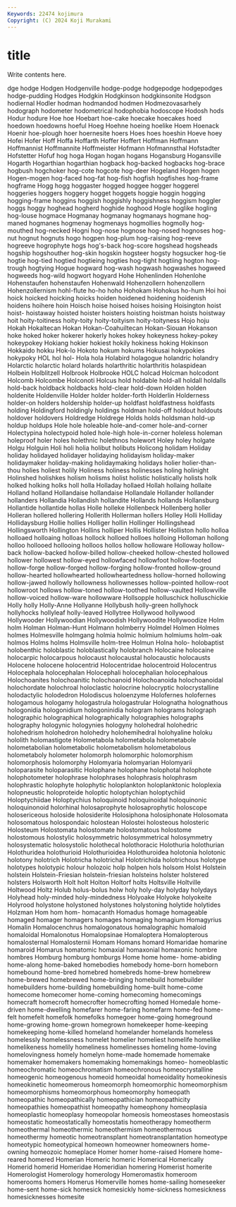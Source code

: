 ```yaml
---
Keywords: 22474 kojimura
Copyright: (C) 2024 Koji Murakami
---
```


# title

Write contents here.



dge hodge Hodgen Hodgenville hodge-podge hodgepodge hodgepodges hodge-pudding
Hodges Hodgkin Hodgkinson hodgkinsonite Hodgson hodiernal Hodler hodman hodmandod hodmen
Hodmezovasarhely hodograph hodometer hodometrical hodophobia hodoscope Hodosh hods Hodur hodure
Hoe hoe Hoebart hoe-cake hoecake hoecakes hoed hoedown hoedowns hoeful
Hoeg Hoehne hoeing hoelike Hoem Hoenack Hoenir hoe-plough hoer hoernesite
hoers Hoes hoes hoeshin Hoeve hoey Hofei Hofer Hoff Hoffa
Hoffarth Hoffer Hoffert Hoffman Hoffmann Hoffmannist Hoffmannite Hoffmeister Hofmann Hofmannsthal
Hofstadter Hofstetter Hofuf hog hoga Hogan hogan hogans Hogansburg Hogansville
Hogarth Hogarthian hogarthian hogback hog-backed hogbacks hog-brace hogbush hogchoker hog-cote
hogcote hog-deer Hogeland Hogen hogen Hogen-mogen hog-faced hog-fat hog-fish hogfish
hogfishes hog-frame hogframe Hogg hogg hoggaster hogged hoggee hogger hoggerel
hoggeries hoggers hoggery hogget hoggets hoggie hoggin hogging hogging-frame hoggins
hoggish hoggishly hoggishness hoggism hoggler hoggs hoggy hoghead hogherd hoghide
hoghood Hogle hoglike hogling hog-louse hogmace Hogmanay hogmanay hogmanays hogmane
hog-maned hogmanes hogmenay hogmenays hogmollies hogmolly hog-mouthed hog-necked Hogni hog-nose
hognose hog-nosed hognoses hog-nut hognut hognuts hogo hogpen hog-plum hog-raising
hog-reeve hogreeve hogrophyte hogs hog's-back hog-score hogshead hogsheads hogship hogshouther
hog-skin hogskin hogsteer hogsty hogsucker hog-tie hogtie hog-tied hogtied hogtieing
hogties hog-tight hogtiing hogton hog-trough hogtying Hogue hogward hog-wash hogwash
hogwashes hogweed hogweeds hog-wild hogwort hogyard Hohe Hohenlinden Hohenlohe Hohenstaufen
hohenstaufen Hohenwald Hohenzollern hohenzollern Hohenzollernism hohl-flute ho-ho hoho Hohokam Hohokus
ho-hum Hoi hoi hoick hoicked hoicking hoicks hoiden hoidened hoidening
hoidenish hoidens hoihere hoin Hoisch hoise hoised hoises hoising Hoisington
hoist hoist- hoistaway hoisted hoister hoisters hoisting hoistman hoists hoistway
hoit hoity-toitiness hoity-toity hoity-toityism hoity-toityness Hojo hoju Hokah Hokaltecan Hokan
Hokan-Coahuiltecan Hokan-Siouan Hokanson hoke hoked hoker hokerer hokerly hokes hokey
hokeyness hokey-pokey hokeypokey Hokiang hokier hokiest hokily hokiness hoking Hokinson
Hokkaido hokku Hok-lo Hokoto hokum hokums Hokusai hokypokies hokypoky HOL
hol hol- Hola hola Holabird holagogue holandric holandry Holarctic holarctic
holard holards holarthritic holarthritis holaspidean Holbein Holblitzell Holbrook Holbrooke HOLC
holcad Holcman holcodont Holcomb Holcombe Holconoti Holcus hold holdable hold-all
holdall holdalls hold-back holdback holdbacks hold-clear hold-down Holden holden holdenite
Holdenville Holder holder holder-forth Holderlin Holderness holder-on holders holdership holder-up
holdfast holdfastness holdfasts holding Holdingford holdingly holdings holdman hold-off holdout
holdouts holdover holdovers Holdredge Holdrege Holds holds holdsman hold-up holdup
holdups Hole hole holeable hole-and-comer hole-and-corner Holectypina holectypoid holed hole-high
hole-in-corner holeless holeman holeproof holer holes holethnic holethnos holewort Holey
holey holgate Holgu Holguin Holi holi holia holibut holibuts Holicong
holidam Holiday holiday holidayed holidayer holidaying holidayism holiday-maker holidaymaker holiday-making
holidaymaking holidays holier holier-than-thou holies holiest holily Holiness holiness holinesses
holing holinight Holinshed holishkes holism holisms holist holistic holistically holists
holk holked holking holks holl holla Holladay hollaed Hollah hollaing
hollaite Holland holland Hollandaise hollandaise Hollandale Hollander hollander hollanders Hollandia
Hollandish hollandite Hollands hollands Hollansburg Hollantide hollantide hollas Holle holleke
Hollenbeck Hollenberg holler Holleran hollered hollering Hollerith Hollerman hollers Holley
Holli Holliday Hollidaysburg Hollie hollies Holliger hollin Hollinger Hollingshead Hollingsworth
Hollington Hollins holliper Hollis Hollister Holliston hollo holloa holloaed holloaing
holloas hollock holloed holloes holloing Holloman hollong holloo hollooed hollooing
holloos hollos hollow holloware Holloway hollow-back hollow-backed hollow-billed hollow-cheeked hollow-chested
hollowed hollower hollowest hollow-eyed hollowfaced hollowfoot hollow-footed hollow-forge hollow-forged hollow-forging
hollow-fronted hollow-ground hollow-hearted hollowhearted hollowheartedness hollow-horned hollowing hollow-jawed hollowly hollowness
hollownesses hollow-pointed hollow-root hollowroot hollows hollow-toned hollow-toothed hollow-vaulted Hollowville hollow-voiced
hollow-ware hollowware Hollsopple holluschick holluschickie Holly holly Holly-Anne Hollyanne Hollybush
holly-green hollyhock hollyhocks hollyleaf holly-leaved Hollytree Hollywood hollywood Hollywooder Hollywoodian
Hollywoodish Hollywoodite Hollywoodize Holm holm Holman Holman-Hunt Holmann holmberry Holmdel
Holmen Holmes holmes Holmesville holmgang holmia holmic holmium holmiums holm-oak
holmos Holms holms Holmsville holm-tree Holmun Holna holo- holobaptist holobenthic
holoblastic holoblastically holobranch Holocaine holocaine holocarpic holocarpous holocaust holocaustal holocaustic
holocausts Holocene holocene holocentrid Holocentridae holocentroid Holocentrus Holocephala holocephalan Holocephali
holocephalian holocephalous Holochoanites holochoanitic holochoanoid Holochoanoida holochoanoidal holochordate holochroal holoclastic
holocrine holocryptic holocrystalline holodactylic holodedron Holodiscus holoenzyme Holofernes holofernes hologamous
hologamy hologastrula hologastrular Holognatha holognathous hologonidia hologonidium hologoninidia hologram holograms
holograph holographic holographical holographically holographies holographs holography hologynic hologynies hologyny
holohedral holohedric holohedrism holohedron holohedry holohemihedral holohyaline holoku hololith holomastigote
Holometabola holometabola holometabole holometabolian holometabolic holometabolism holometabolous holometaboly holometer holomorph
holomorphic holomorphism holomorphosis holomorphy Holomyaria holomyarian Holomyarii holoparasite holoparasitic Holophane
holophane holophotal holophote holophotometer holophrase holophrases holophrasis holophrasm holophrastic holophyte
holophytic holoplankton holoplanktonic holoplexia holopneustic holoproteide holoptic holoptychian holoptychiid Holoptychiidae
Holoptychius holoquinoid holoquinoidal holoquinonic holoquinonoid holorhinal holosaprophyte holosaprophytic holoscope holosericeous
holoside holosiderite Holosiphona holosiphonate Holosomata holosomatous holospondaic holostean Holostei holosteous
holosteric Holosteum Holostomata holostomate holostomatous holostome holostomous holostylic holosymmetric holosymmetrical
holosymmetry holosystematic holosystolic holothecal holothoracic Holothuria holothurian Holothuridea holothurioid Holothurioidea
Holothuroidea holotonia holotonic holotony holotrich Holotricha holotrichal Holotrichida holotrichous holotype
holotypes holotypic holour holozoic holp holpen hols holsom Holst Holstein
holstein Holstein-Friesian holstein-friesian holsteins holster holstered holsters Holsworth Holt holt
Holton Holtorf holts Holtsville Holtville Holtwood Holtz Holub holus-bolus holw
holy holy-day holyday holydays Holyhead holy-minded holy-mindedness Holyoake Holyoke holyokeite
Holyrood holystone holystoned holystones holystoning holytide holytides Holzman Hom hom
hom- homacanth Homadus homage homageable homaged homager homagers homages homaging
homagium Homagyrius Homalin Homalocenchrus homalogonatous homalographic homaloid homaloidal Homalonotus Homalopsinae
Homaloptera Homalopterous homalosternal Homalosternii Homam Homans homard Homaridae homarine homaroid
Homarus homatomic homaxial homaxonial homaxonic hombre hombres Homburg homburg homburgs
Home home home- home-abiding home-along home-baked homebodies homebody home-born homeborn
homebound home-bred homebred homebreds home-brew homebrew home-brewed homebrewed home-bringing homebuild
homebuilder homebuilders home-building homebuilding home-built home-come homecome homecomer home-coming homecoming
homecomings homecraft homecroft homecrofter homecrofting homed Homedale home-driven home-dwelling homefarer
home-faring homefarm home-fed home-felt homefelt homefolk homefolks homegoer home-going homeground
home-growing home-grown homegrown homekeeper home-keeping homekeeping home-killed homeland homelander homelands
homeless homelessly homelessness homelet homelier homeliest homelife homelike homelikeness homelily
homeliness homelinesses homeling home-loving homelovingness homely homelyn home-made homemade homemake
homemaker homemakers homemaking homemakings homeo- homeoblastic homeochromatic homeochromatism homeochronous homeocrystalline
homeogenic homeogenous homeoid homeoidal homeoidality homeokinesis homeokinetic homeomerous homeomorph homeomorphic
homeomorphism homeomorphisms homeomorphous homeomorphy homeopath homeopathic homeopathically homeopathician homeopathicity homeopathies
homeopathist homeopathy homeophony homeoplasia homeoplastic homeoplasy homeopolar homeosis homeostases homeostasis
homeostatic homeostatically homeostatis homeotherapy homeotherm homeothermal homeothermic homeothermism homeothermous homeothermy
homeotic homeotransplant homeotransplantation homeotype homeotypic homeotypical homeown homeowner homeowners home-owning
homeozoic homeplace Homer homer home-raised Homere home-reared homered Homerian Homeric
homeric Homerical Homerically Homerid homerid Homeridae Homeridian homering Homerist homerite
Homerologist Homerology homerology Homeromastix homeroom homerooms homers Homerus Homerville homes
home-sailing homeseeker home-sent home-sick homesick homesickly home-sickness homesickness homesicknesses homesite
